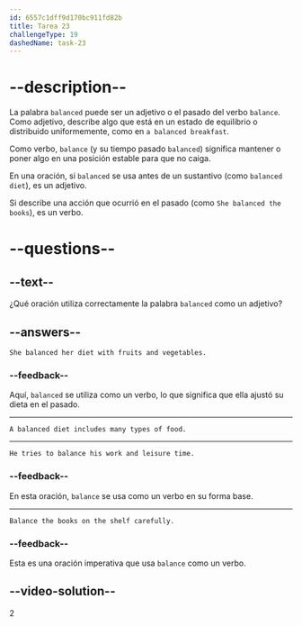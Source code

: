 ```yaml
---
id: 6557c1dff9d170bc911fd82b
title: Tarea 23
challengeType: 19
dashedName: task-23
---
```


# --description--

La palabra `balanced` puede ser un adjetivo o el pasado del verbo `balance`. Como adjetivo, describe algo que está en un estado de equilibrio o distribuido uniformemente, como en `a balanced breakfast`.

Como verbo, `balance` (y su tiempo pasado `balanced`) significa mantener o poner algo en una posición estable para que no caiga.

En una oración, si `balanced` se usa antes de un sustantivo (como `balanced diet`), es un adjetivo.

Si describe una acción que ocurrió en el pasado (como `She balanced the books`), es un verbo.

# --questions--

## --text--

¿Qué oración utiliza correctamente la palabra `balanced` como un adjetivo?

## --answers--

`She balanced her diet with fruits and vegetables.`

### --feedback--

Aquí, `balanced` se utiliza como un verbo, lo que significa que ella ajustó su dieta en el pasado.

---

`A balanced diet includes many types of food.`

---

`He tries to balance his work and leisure time.`

### --feedback--

En esta oración, `balance` se usa como un verbo en su forma base.

---

`Balance the books on the shelf carefully.`

### --feedback--

Esta es una oración imperativa que usa `balance` como un verbo.

## --video-solution--

2
